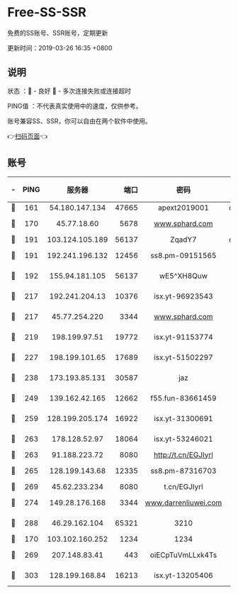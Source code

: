 # Free-SS-SSR

免费的SS账号、SSR账号，定期更新

更新时间：2019-03-26 16:35 +0800

## 说明

状态     ：🙂 - 良好 🙁 - 多次连接失败或连接超时

PING值   ：不代表真实使用中的速度，仅供参考。

账号兼容SS、SSR，你可以自由在两个软件中使用。

👉[扫码页面](https://liesauer.github.io/Free-SS-SSR/)👈

## 账号

|-|PING|服务器|端口|密码|加密方式|区域|
|:----:|:----:|:-----:|-----:|:----:|:----:|:----:|
|🙂|161|54.180.147.134|47665|apext2019001|chacha20|KR|
|🙂|170|45.77.18.60|5678|www.sphard.com|aes-256-cfb|JP|
|🙂|191|103.124.105.189|56137|ZqadY7|chacha20|US|
|🙂|191|192.241.196.132|12456|ss8.pm-09151565|aes-256-cfb|US|
|🙂|192|155.94.181.105|56137|wE5^XH8Quw|aes-256-cfb|US|
|🙂|217|192.241.204.13|10376|isx.yt-96923543|aes-256-cfb|US|
|🙂|217|45.77.254.220|3344|www.sphard.com|aes-256-cfb|SG|
|🙂|219|198.199.97.51|19772|isx.yt-91153774|aes-256-cfb|US|
|🙂|227|198.199.101.65|17689|isx.yt-51502297|aes-256-cfb|US|
|🙂|238|173.193.85.131|30587|jaz|aes-256-cfb|US|
|🙂|249|139.162.42.165|12662|f55.fun-83661459|aes-256-cfb|SG|
|🙂|259|128.199.205.174|16922|isx.yt-31300691|aes-256-cfb|SG|
|🙂|263|178.128.52.97|18064|isx.yt-53246021|aes-256-cfb|SG|
|🙂|263|91.188.223.72|8080|http://t.cn/EGJIyrl|rc4-md5|RU|
|🙂|265|128.199.143.68|12335|ss8.pm-87316703|aes-256-cfb|SG|
|🙂|269|45.62.233.234|8080|t.cn/EGJIyrl|rc4-md5|CA|
|🙂|274|149.28.176.168|3344|www.darrenliuwei.com|aes-256-cfb|AU|
|🙂|288|46.29.162.104|65321|3210|aes-256-ctr|RU|
|🙂|170|103.102.160.252|1234|1234|rc4-md5|JP|
|🙂|269|207.148.83.41|443|oiECpTuVmLLxk4Ts|aes-256-cfb|AU|
|🙂|303|128.199.168.84|16213|isx.yt-13205406|aes-256-cfb|SG|
